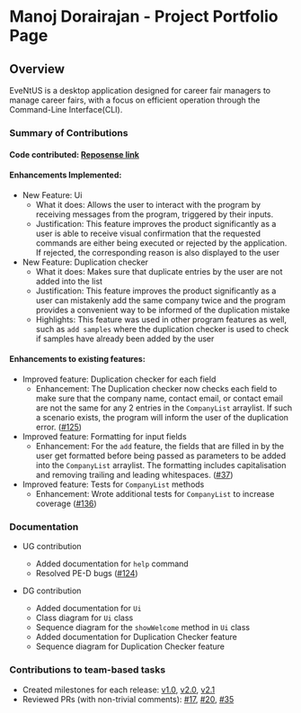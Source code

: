 # Manoj Dorairajan - Project Portfolio Page

## Overview

EveNtUS is a desktop application designed for career fair managers to manage career fairs, with a focus on efficient
operation through the Command-Line Interface(CLI).

### Summary of Contributions

#### Code contributed: [Reposense link](https://nus-cs2113-ay2223s2.github.io/tp-dashboard/?search=manoj364&breakdown=true)

#### Enhancements Implemented:
- New Feature: Ui
    - What it does: Allows the user to interact with the program by receiving messages from the program, triggered by
      their inputs.
    - Justification: This feature improves the product significantly as a user is able to receive visual confirmation
      that the requested commands are either being executed or rejected by the application. If rejected, 
      the corresponding reason is also displayed to the user
- New Feature: Duplication checker
    - What it does: Makes sure that duplicate entries by the user are not added into the list
    - Justification: This feature improves the product significantly as a user can mistakenly add the same company twice
      and the program provides a convenient way to be informed of the duplication mistake
    - Highlights: This feature was used in other program features as well, such as  `add samples` where the duplication
      checker is used to check if samples have already been added by the user

#### Enhancements to existing features:
- Improved feature: Duplication checker for each field
    - Enhancement: The Duplication checker now checks each field to make sure that the company name, contact email, or
      contact email are not the same for any 2 entries in the `CompanyList` arraylist. If such a scenario exists, the
      program will inform the user of the duplication error. ([#125](https://github.com/AY2223S2-CS2113-W12-2/tp/pull/125))
- Improved feature: Formatting for input fields
    - Enhancement: For the `add` feature, the fields that are filled in by the user get formatted before being passed as
      parameters to be added into the `CompanyList` arraylist. The formatting includes capitalisation and removing
      trailing and leading whitespaces. ([#37](https://github.com/AY2223S2-CS2113-W12-2/tp/pull/37))
- Improved feature: Tests for `CompanyList` methods
  - Enhancement: Wrote additional tests for `CompanyList` to increase coverage ([#136](https://github.com/AY2223S2-CS2113-W12-2/tp/pull/136))

### Documentation
- UG contribution
    - Added documentation for `help` command
    - Resolved PE-D bugs ([#124](https://github.com/AY2223S2-CS2113-W12-2/tp/pull/124))

- DG contribution
    - Added documentation for `Ui`
    - Class diagram for `Ui` class
    - Sequence diagram for the `showWelcome` method in `Ui` class
    - Added documentation for Duplication Checker feature
    - Sequence diagram for Duplication Checker feature

### Contributions to team-based tasks
- Created milestones for each release: [v1.0](https://github.com/AY2223S2-CS2113-W12-2/tp/milestone/1), [v2.0](https://github.com/AY2223S2-CS2113-W12-2/tp/milestone/2), [v2.1](https://github.com/AY2223S2-CS2113-W12-2/tp/milestone/3)
- Reviewed PRs (with non-trivial comments): [#17](https://github.com/AY2223S2-CS2113-W12-2/tp/pull/17), [#20](https://github.com/AY2223S2-CS2113-W12-2/tp/pull/20), [#35](https://github.com/AY2223S2-CS2113-W12-2/tp/pull/35)

